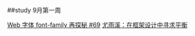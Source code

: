 
##study
9月第一周

[Web 字体 font-family 再探秘 #69](https://github.com/chokcoco/iCSS/issues/69)
[尤雨溪：在框架设计中寻求平衡](https://zhuanlan.zhihu.com/p/76622839)
